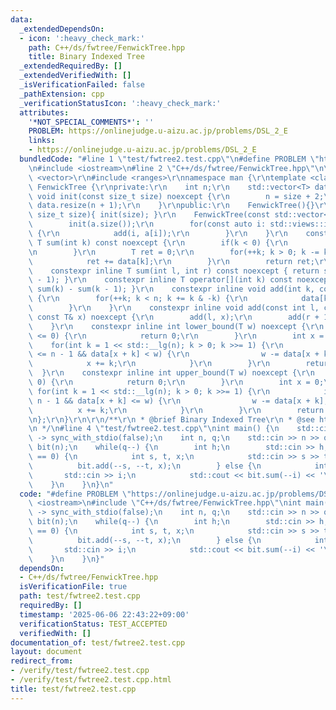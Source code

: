 ```yaml
---
data:
  _extendedDependsOn:
  - icon: ':heavy_check_mark:'
    path: C++/ds/fwtree/FenwickTree.hpp
    title: Binary Indexed Tree
  _extendedRequiredBy: []
  _extendedVerifiedWith: []
  _isVerificationFailed: false
  _pathExtension: cpp
  _verificationStatusIcon: ':heavy_check_mark:'
  attributes:
    '*NOT_SPECIAL_COMMENTS*': ''
    PROBLEM: https://onlinejudge.u-aizu.ac.jp/problems/DSL_2_E
    links:
    - https://onlinejudge.u-aizu.ac.jp/problems/DSL_2_E
  bundledCode: "#line 1 \"test/fwtree2.test.cpp\"\n#define PROBLEM \"https://onlinejudge.u-aizu.ac.jp/problems/DSL_2_E\"\
    \n#include <iostream>\n#line 2 \"C++/ds/fwtree/FenwickTree.hpp\"\n\r\n#include\
    \ <vector>\r\n#include <ranges>\r\nnamespace man {\r\ntemplate <class T> struct\
    \ FenwickTree {\r\nprivate:\r\n    int n;\r\n    std::vector<T> data;\r\n    inline\
    \ void init(const size_t size) noexcept {\r\n        n = size + 2;\r\n       \
    \ data.resize(n + 1);\r\n    }\r\npublic:\r\n    FenwickTree(){}\r\n    FenwickTree(const\
    \ size_t size){ init(size); }\r\n    FenwickTree(const std::vector<T> &a) {\r\n\
    \        init(a.size());\r\n        for(const auto i: std::views::iota(0, std::ssize(a)))\
    \ {\r\n            add(i, a[i]);\r\n        }\r\n    }\r\n    constexpr inline\
    \ T sum(int k) const noexcept {\r\n        if(k < 0) {\r\n            return 0;\r\
    \n        }\r\n        T ret = 0;\r\n        for(++k; k > 0; k -= k & -k) {\r\n\
    \            ret += data[k];\r\n        }\r\n        return ret;\r\n    }\r\n\
    \    constexpr inline T sum(int l, int r) const noexcept { return sum(r) - sum(l\
    \ - 1); }\r\n    constexpr inline T operator[](int k) const noexcept { return\
    \ sum(k) - sum(k - 1); }\r\n    constexpr inline void add(int k, const T &x) noexcept\
    \ {\r\n        for(++k; k < n; k += k & -k) {\r\n            data[k] += x;\r\n\
    \        }\r\n    }\r\n    constexpr inline void add(const int l, const int r,\
    \ const T& x) noexcept {\r\n        add(l, x);\r\n        add(r + 1, -x);\r\n\
    \    }\r\n    constexpr inline int lower_bound(T w) noexcept {\r\n        if(w\
    \ <= 0) {\r\n            return 0;\r\n        }\r\n        int x = 0;\r\n    \
    \    for(int k = 1 << std::__lg(n); k > 0; k >>= 1) {\r\n            if(x + k\
    \ <= n - 1 && data[x + k] < w) {\r\n                w -= data[x + k];\r\n    \
    \            x += k;\r\n            }\r\n        }\r\n        return x;\r\n  \
    \  }\r\n    constexpr inline int upper_bound(T w) noexcept {\r\n        if(w <\
    \ 0) {\r\n            return 0;\r\n        }\r\n        int x = 0;\r\n       \
    \ for(int k = 1 << std::__lg(n); k > 0; k >>= 1) {\r\n            if(x + k <=\
    \ n - 1 && data[x + k] <= w) {\r\n                w -= data[x + k];\r\n      \
    \          x += k;\r\n            }\r\n        }\r\n        return x;\r\n    }\r\
    \n};\r\n}\r\n\r\n/**\r\n * @brief Binary Indexed Tree\r\n * @see https://nyaannyaan.github.io/library/data-structure/binary-indexed-tree.hpp\r\
    \n */\n#line 4 \"test/fwtree2.test.cpp\"\nint main() {\n    std::cin.tie(nullptr)\
    \ -> sync_with_stdio(false);\n    int n, q;\n    std::cin >> n >> q;\n    man::FenwickTree<int64_t>\
    \ bit(n);\n    while(q--) {\n        int h;\n        std::cin >> h;\n        if(h\
    \ == 0) {\n            int s, t, x;\n            std::cin >> s >> t >> x;\n  \
    \          bit.add(--s, --t, x);\n        } else {\n            int i;\n     \
    \       std::cin >> i;\n            std::cout << bit.sum(--i) << '\\n';\n    \
    \    }\n    }\n}\n"
  code: "#define PROBLEM \"https://onlinejudge.u-aizu.ac.jp/problems/DSL_2_E\"\n#include\
    \ <iostream>\n#include \"C++/ds/fwtree/FenwickTree.hpp\"\nint main() {\n    std::cin.tie(nullptr)\
    \ -> sync_with_stdio(false);\n    int n, q;\n    std::cin >> n >> q;\n    man::FenwickTree<int64_t>\
    \ bit(n);\n    while(q--) {\n        int h;\n        std::cin >> h;\n        if(h\
    \ == 0) {\n            int s, t, x;\n            std::cin >> s >> t >> x;\n  \
    \          bit.add(--s, --t, x);\n        } else {\n            int i;\n     \
    \       std::cin >> i;\n            std::cout << bit.sum(--i) << '\\n';\n    \
    \    }\n    }\n}"
  dependsOn:
  - C++/ds/fwtree/FenwickTree.hpp
  isVerificationFile: true
  path: test/fwtree2.test.cpp
  requiredBy: []
  timestamp: '2025-06-06 22:43:22+09:00'
  verificationStatus: TEST_ACCEPTED
  verifiedWith: []
documentation_of: test/fwtree2.test.cpp
layout: document
redirect_from:
- /verify/test/fwtree2.test.cpp
- /verify/test/fwtree2.test.cpp.html
title: test/fwtree2.test.cpp
---
```

